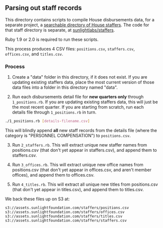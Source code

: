 ## Parsing out staff records

This directory contains scripts to compile House disbursements data, for a separate project, a [searchable directory of House staffers](http://staffers.sunlightfoundation.com/).  The code for that staff directory is separate, at [sunlightlabs/staffers](/sunlightlabs/staffers).

Ruby 1.9 or 2.0 is required to run these scripts.

This process produces 4 CSV files: `positions.csv`, `staffers.csv`, `offices.csv`, and `titles.csv`.

### Process

1. Create a "data" folder in this directory, if it does not exist. If you are updating existing staffers data, place the most current version of those data files into a folder in this directory named "data".

2. Run each disbursements detail file for **new quarters only** through `1_positions.rb`. If you are updating existing staffers data, this will just be the most recent quarter. If you are starting from scratch, run each details file through `1_positions.rb` in turn.

```bash
./1_positions.rb [details-filename.csv]
```

This will blindly append **all** new staff records from the details file (where the category is "PERSONNEL COMPENSATION") to `positions.csv`.

3. Run `2_staffers.rb`. This will extract unique new staffer names from positions.csv (that don't yet appear in staffers.csv), and append them to staffers.csv.

4. Run `3_offices.rb`. This will extract unique new office names from positions.csv (that don't yet appear in offices.csv, and aren't member offices), and append them to offices.csv.

5. Run `4_titles.rb`. This will extract all unique new titles from positions.csv (that don't yet appear in titles.csv), and append them to titles.csv.

We back these files up on S3 at:

```
s3://assets.sunlightfoundation.com/staffers/positions.csv
s3://assets.sunlightfoundation.com/staffers/offices.csv
s3://assets.sunlightfoundation.com/staffers/titles.csv
s3://assets.sunlightfoundation.com/staffers/staffers.csv
```